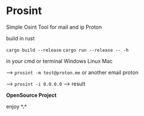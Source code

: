 # Prosint
Simple Osint Tool for mail and ip Proton

build in rust

``cargo build --release``
``cargo run --release -- -h``

in your cmd or terminal Windows Linux Mac

--> ``prosint -m test@proton.me`` or another email proton

--> ``prosint -i 0.0.0.0`` --> result 

**OpenSource Project**

enjoy **^.^**
                                   
